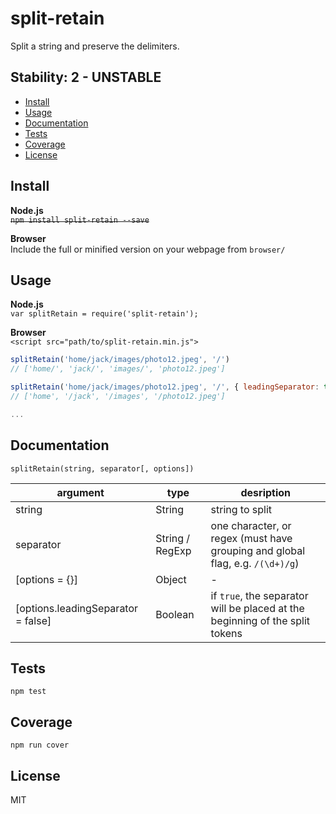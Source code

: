 # split-retain
Split a string and preserve the delimiters.

## Stability: 2 - UNSTABLE

* [Install](#install)
* [Usage](#usage)
* [Documentation](#documentation)
* [Tests](#tests)
* [Coverage](#coverage)
* [License](#license)

## Install

**Node.js**  
~~`npm install split-retain --save`~~

**Browser**  
Include the full or minified version on your webpage from `browser/`

## Usage

**Node.js**  
`var splitRetain = require('split-retain');`

**Browser**  
`<script src="path/to/split-retain.min.js">`

```js
splitRetain('home/jack/images/photo12.jpeg', '/')
// ['home/', 'jack/', 'images/', 'photo12.jpeg']

splitRetain('home/jack/images/photo12.jpeg', '/', { leadingSeparator: true })
// ['home', '/jack', '/images', '/photo12.jpeg']

...
```

## Documentation

`splitRetain(string, separator[, options])`

| argument | type | desription |
| -------- | ---- | ---------- |
| string | String | string to split |
| separator | String / RegExp | one character, or regex (must have grouping and global flag, e.g. `/(\d+)/g`) |
| [options = {}] | Object | - |
| [options.leadingSeparator = false] | Boolean | if `true`, the separator will be placed at the beginning of the split tokens |

## Tests

`npm test`

## Coverage

`npm run cover`

## License

MIT
